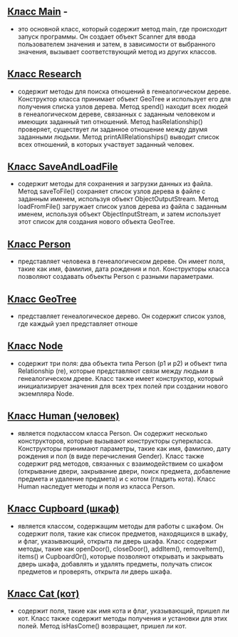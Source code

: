 ##  [Класс Main](https://github.com/SergeiSlobodchikov/GeoWithResearch/blob/HomeWork/src/Main.java) - 
- это основной класс, который содержит метод main, где происходит запуск программы. Он создает объект Scanner для ввода пользователем значения и затем, в зависимости от выбранного значения, вызывает соответствующий метод из других классов.

## [Класс Research ](https://github.com/SergeiSlobodchikov/GeoWithResearch/blob/HomeWork/src/Reserch.java)
-  содержит методы для поиска отношений в генеалогическом дереве. Конструктор класса принимает объект GeoTree и использует его для получения списка узлов дерева. Метод spend() находит всех людей в генеалогическом дереве, связанных с заданным человеком и имеющих заданный тип отношений. Метод hasRelationship() проверяет, существует ли заданное отношение между двумя заданными людьми. Метод printAllRelationships() выводит список всех отношений, в которых участвует заданный человек.

## [Класс SaveAndLoadFile](https://github.com/SergeiSlobodchikov/GeoWithResearch/blob/HomeWork/src/SaveAndLoadFile.java)
- содержит методы для сохранения и загрузки данных из файла. Метод saveToFile() сохраняет список узлов дерева в файле с заданным именем, используя объект ObjectOutputStream. Метод loadFromFile() загружает список узлов дерева из файла с заданным именем, используя объект ObjectInputStream, и затем использует этот список для создания нового объекта GeoTree.

## [Класс Person](https://github.com/SergeiSlobodchikov/GeoWithResearch/blob/HomeWork/src/Person.java)
- представляет человека в генеалогическом дереве. Он имеет поля, такие как имя, фамилия, дата рождения и пол. Конструкторы класса позволяют создавать объекты Person с разными параметрами.

## [Класс GeoTree](https://github.com/SergeiSlobodchikov/GeoWithResearch/blob/HomeWork/src/GeoTree.java)
- представляет генеалогическое дерево. Он содержит список узлов, где каждый узел представляет отноше
  
## [Класс Node](https://github.com/SergeiSlobodchikov/GeoWithResearch/blob/HomeWork/src/Node.java)
- содержит три поля: два объекта типа Person (p1 и p2) и объект типа Relationship (re), которые представляют связи между людьми в генеалогическом древе. Класс также имеет конструктор, который инициализирует значения для всех трех полей при создании нового экземпляра Node.
## [Класс Human (человек)](https://github.com/SergeiSlobodchikov/GeoWithResearch/blob/HomeWork/src/Human.java)
- является подклассом класса Person. Он содержит несколько конструкторов, которые вызывают конструкторы суперкласса. Конструкторы принимают параметры, такие как имя, фамилию, дату рождения и пол (в виде перечисления Gender). Класс также содержит ряд методов, связанных с взаимодействием со шкафом (открывание двери, закрывание двери, поиск предмета, добавление предмета и удаление предмета) и с котом (гладить кота). Класс Human наследует методы и поля из класса Person.

## [Класс Cupboard (шкаф)](https://github.com/SergeiSlobodchikov/GeoWithResearch/blob/HomeWork/src/Cupboard.java)
- является классом, содержащим методы для работы с шкафом. Он содержит поля, такие как список предметов, находящихся в шкафу, и флаг, указывающий, открыта ли дверь шкафа. Класс содержит методы, такие как openDoor(), closeDoor(), addItem(), removeItem(), items() и CupboardOr(), которые позволяют открывать и закрывать дверь шкафа, добавлять и удалять предметы, получать список предметов и проверять, открыта ли дверь шкафа.

## [Класс Cat (кот)](https://github.com/SergeiSlobodchikov/GeoWithResearch/blob/HomeWork/src/Cat.java)
- содержит поля, такие как имя кота и флаг, указывающий, пришел ли кот. Класс также содержит методы получения и установки для этих полей. Метод isHasCome() возвращает, пришел ли кот.